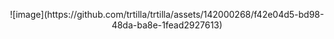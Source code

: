 


<p align="center">
![image](https://github.com/trtilla/trtilla/assets/142000268/f42e04d5-bd98-48da-ba8e-1fead2927613)
</p>




